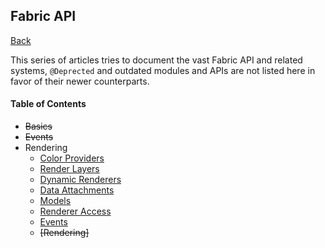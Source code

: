 ## Fabric API
[Back](/README.md)

This series of articles tries to document the vast Fabric API and related systems, `@Deprected` and outdated modules and APIs are not listed here in favor of their newer counterparts.

#### Table of Contents
* ~~Basics~~
* ~~Events~~
* Rendering
	* [Color Providers](rendering/color_providers.md)
	* [Render Layers](rendering/layer.md)
	* [Dynamic Renderers](rendering/dynamic/dynamic.md)
	* [Data Attachments](rendering/attachments.md)
	* [Models](rendering/models/models.md)
	* [Renderer Access](rendering/renderer.md)
	* [Events](rendering/events.md)
	* ~~[Rendering]~~
